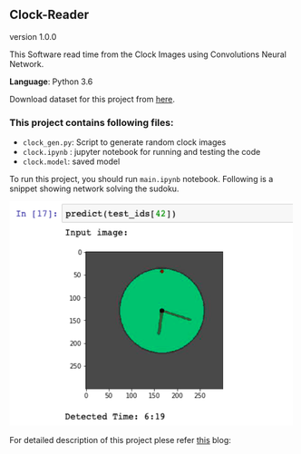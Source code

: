 ## Clock-Reader

version 1.0.0

This Software read time from the Clock Images using Convolutions Neural Network.

**Language**: Python 3.6

Download dataset for this project from [here](https://www.kaggle.com/shivajbd/analog-clocks).

### This project contains following files:

-  `clock_gen.py`:  Script to generate random clock images
-  `clock.ipynb` :  jupyter notebook for running and testing the code
-  `clock.model`:  saved model

To run this project, you should run `main.ipynb` notebook. Following is a snippet showing network solving the sudoku.

<img src=result.png width="500">

For detailed description of this project plese refer [this]() blog:
